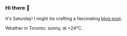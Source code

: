 ### Hi there :wave:

It's Saturday! I might be crafting a fascinating [blog post](https://www.benjaminwuethrich.dev).

Weather in Toronto: sunny, at +24°C.
